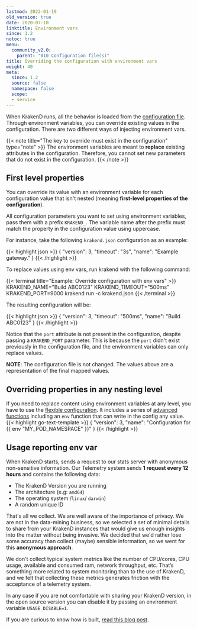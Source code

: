 ```yaml
---
lastmod: 2022-01-19
old_version: true
date: 2020-07-10
linktitle: Environment vars
since: 1.2
notoc: true
menu:
  community_v2.0:
    parent: "010 Configuration file(s)"
title: Overriding the configuration with environment vars
weight: 40
meta:
  since: 1.2
  source: false
  namespace: false
  scope:
  - service
---
```

When KrakenD runs, all the behavior is loaded from the [configuration file](/docs/v2.0/configuration/structure/). Through environment variables, you can override existing values in the configuration. There are two different ways of injecting environment vars.

{{< note title="The key to override must exist in the configuration" type="note" >}}
The environment variables are meant to **replace** existing attributes in the configuration. Therefore, you cannot set new parameters that do not exist in the configuration.
{{< /note >}}


## First level properties
You can override its value with an environment variable for each configuration value that isn't nested (meaning **first-level properties of the configuration**).

All configuration parameters you want to set using environment variables, pass them with a prefix `KRAKEND_`. The variable name after the prefix must match the property in the configuration value using uppercase.

For instance, take the following `krakend.json` configuration as an example:

{{< highlight json >}}
{
    "version": 3,
    "timeout": "3s",
    "name": "Example gateway."
}
{{< /highlight >}}


To replace values using env vars, run krakend with the following command:

{{< terminal title="Example: Override configuration with env vars" >}}
KRAKEND_NAME="Build ABC0123" KRAKEND_TIMEOUT="500ms" KRAKEND_PORT=9000 krakend run -c krakend.json
{{< /terminal >}}

The resulting configuration will be:

{{< highlight json >}}
{
    "version": 3,
    "timeout": "500ms",
    "name": "Build ABC0123"
}
{{< /highlight >}}

Notice that the `port` attribute is not present in the configuration, despite passing a `KRAKEND_PORT` parameter. This is because the `port` didn't exist previously in the configuration file, and the environment variables can only replace values.


**NOTE**: The configuration file is not changed. The values above are a representation of the final mapped values.

## Overriding properties in any nesting level
If you need to replace content using environment variables at any level, you have to use the [flexible configuration](/docs/v2.0/configuration/flexible-config/). It includes a series of [advanced functions](/docs/v2.0/configuration/flexible-config/#advanced-functions) including an `env` function that can write in the config any value.
{{< highlight go-text-template >}}
{
    "version": 3,
    "name": "Configuration for {{ env "MY_POD_NAMESPACE" }}"
}
{{< /highlight >}}

## Usage reporting env var
When KrakenD starts, sends a request to our stats server with anonymous non-sensitive information. Our Telemetry system sends **1 request every 12 hours** and contains the following data:

- The KrakenD Version you are running
- The architecture (e.g: `amd64`)
- The operating system /`linux`/ `darwin`)
- A random unique ID

That's all we collect. We are well aware of the importance of privacy. We are not in the data-mining business, so we selected a set of minimal details to share from your KrakenD instances that would give us enough insights into the matter without being invasive. We decided that we'd rather lose some accuracy than collect (maybe) sensible information, so we went for this **anonymous approach**.

We don't collect typical system metrics like the number of CPU/cores, CPU usage, available and consumed ram, network throughput, etc. That’s something more related to system monitoring than to the use of KrakenD, and we felt that collecting these metrics generates friction with the acceptance of a telemetry system.

In any case if you are not comfortable with sharing your KrakenD version, in the open source version you can disable it by passing an environment variable `USAGE_DISABLE=1`.

If you are curious to know how is built, [read this blog post](/blog/building-a-telemetry-service/).